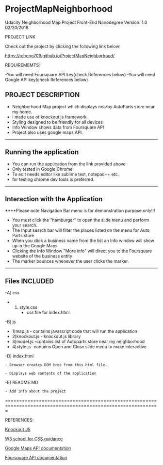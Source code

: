 
# ProjectMapNeighborhood

Udacity Neighborhood Map Project Front-End Nanodegree Version: 1.0 02/20/2018

PROJECT LINK

Check out the project by clicking the following link below:

https://rcheng709.github.io/ProjectMapNeighborhood/

REQUIREMEMTS:

-You will need Foursquare API key(check References below)
-You will need Google API key(check References below)


PROJECT DESCRIPTION
--------------------

- Neighborhood Map project which displays nearby AutoParts store near my home. 
- I made use of knockout.js framework.
- Styling designed to be friendly for all devices
- Info Window shows data from Foursquare API 	
- Project also uses google maps API.

--------------------
Running the application
--------------------

- You can run the application from the link provided above
- Only tested in Google Chrome
- To edit needs editor like sublime text, notepad++ etc.
- for testing chrome dev tools is preferred.

----------------------
Interaction with the Application
----------------------
****Please note Navigation Bar menu is for demonstration purpose only!!!
- You must click the "hamburger" to open the slide menu and perform your search. 
- The Input search bar will filter the places listed on the menu for Auto Parts store
- When you click a business name from the list an Info window will show up in the Google Maps
- Clicking the Info Window "More info" will direct you to the Foursquare website of the business entity
- The marker bounces whenever the user clicks the marker.

----------------------
Files INCLUDED
----------------------


-A) css
-	1) style.css
		- css file for index.html.

-B) js
-	1)map.js
		- contains javascript code that will run the application
-	2)knockout.js
		- knockout.js library 
-	3)model.js
		-contains list of Autoparts store near my neighborhood
-	4)style.js
		-contains Open and Close slide menu to make interactive

-D) index.html

	- Browser creates DOM tree from this html file.

	- Displays web contents of the application
	
-E) README.MD

	- Add info about the project


=============================================================================================================

REFERENCES:

<a href="http://knockoutjs.com/index.html">Knockout JS</a>

<a href="https://www.w3schools.com/">W3 school for CSS guidance</a>

<a href="https://developers.google.com/maps/documentation/">Google Maps API documentation</a>

<a href="https://developer.foursquare.com/docs">Foursquare API documentation</a>

